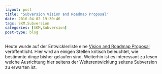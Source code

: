 ```yaml
---
layout: post
title: "Subversion Vision and Roadmap Proposal"
date: 2010-04-02 19:30:46
tags: SKM,Subversion
categories: [SKM,Subversion]
post-type: blog
---
```

Heute wurde auf der Entwicklerliste eine <a href="http://svn.haxx.se/dev/archive-2010-04/0047.shtml">Vision and Roadmap Proposal</a> veröffentlicht. Hier wird an einigen Stellen kritisch beleuchtet, wie bestimmte dinge bisher gelaufen sind. Weiterhin ist es interessant zu lesen welche Ausrichtung hier seitens der Weiterentwicklung seitens Subversion zu erwarten ist.
